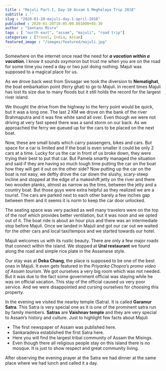 ```yaml
---
title : "Majuli Part-I, Day-10 Assam & Meghalaya Trip 2018"
subtitle : ''
slug : "2020-01-20-majuli-day-1-april-2018"
published : 2020-01-20T10:05:00.001000+05:30
author : "Santanu Misra"
tags : [ "north east", "assam", "majuli", "road trip"]
categories : [Travel, India, Assam]
featured_image : "/images/featured/majuli.jpg"
---
```


Somewhere on the internet once read the need for ***a vacation within a vacation***. I know it sounds oxymoron but trust me when you are on the road for some time you need a day or two just doing nothing. Majuli was supposed to a magical place for us.  

As we drove back west from Sivsagar we took the diversion to **Nematighat**, the boat embarkation point (ferry ghat) to go to Majuli. In recent times Majuli has lost its size due to many floods but it still holds the record for the largest river island.  

We thought the drive from the highway to the ferry point would be quick, but it was a long one. The last 2 KM we drove on the bank of the river Brahmaputra and it was fine white sand all over. Even though we were not driving at very fast speed there was a sand storm on our back. As we approached the ferry we queued up for the cars to be placed on the next boat.  

Now, these are small boats which carry passengers, bikes and cars. But space for a car is limited and if the boat is even smaller it could be only 2 cars at a time. Lucky for us the car in front of us broke down, they were trying their best to put that car. But Pamela smartly managed the situation and said if they are having so much tough time putting the car on the boat how they will get it out on the other side? Now putting up the car on the boat is not easy, we deftly drove the car down the slushy, scary-steep incline and stopped at the edge of a makeshift jetty on the river and there two wooden planks, almost as narrow as the tires, between the jetty and a country boat. But those guys were extra helpful as they realized we are a tourist. The cars are parked next to each other barely a few inches gap between them and it seems it is  norm to keep the car door unlocked.  

The seating space was very packed as well many travelers were on the top of the roof which provides better ventilation,  but it was noon and we opted out of it. The boat ride is about an hour plus and there was an intermediate stop before Majuli. Once we landed in Majuli and got our car out we waited for the other cars and local taxi/tempos and we started towards our hotel.  

Majuli welcomes us with its rustic beauty. There are only a few major roads that connect within the island. We stopped at **Ural restaurant** we found along the road and simple rice plate in the Assamese style.  

Our stay was at **Deka Chang**, the place is supposed to be one of the best ones in Majuli. It even gets featured in the *Priyanka Chopra’s promo video of Assam tourism*. We got ourselves a very big room which was not needed. But it was due to the fact some government official was staying while he was on official vacation. This stay of the official caused us very poor service. And we were disappointed and cursing ourselves for choosing this property.  

In the evening we visited the nearby temple (Satra). It is called **Garamur Satra**. This Satra is very special one as it is one of the prominent satra run by family members.  **Satras** are **Vaishnav temple** and they are very special to <span class="underline">Assam’s history and culture</span>. Just to highlight few facts about Majuli  

- The first newspaper of Assam was published here.  
- Sankaradeva established the first Satra here.  
- Here you will find the largest tribal community of Assam the Misings.  
- Even though there all religious people stay on this island there is no mosque. It is just to show respect and great community living.  

After observing the evening prayer at the Satra we had dinner at the same place where we had lunch and called it a day.
